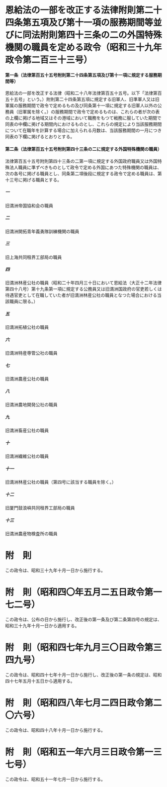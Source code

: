 # 恩給法の一部を改正する法律附則第二十四条第五項及び第十一項の服務期間等並びに同法附則第四十三条の二の外国特殊機関の職員を定める政令（昭和三十九年政令第二百三十三号）
#### 第一条（法律第百五十五号附則第二十四条第五項及び第十一項に規定する服務期間等）
恩給法の一部を改正する法律（昭和二十八年法律第百五十五号。以下「法律第百五十五号」という。）附則第二十四条第五項に規定する旧軍人、旧準軍人又は旧軍属の服務期間で政令で定めるもの及び同条第十一項に規定する旧軍人以外の公務員（旧軍属を除く。）の服務期間で政令で定めるものは、これらの者が次の表の上欄に掲げる地域又はその港域において職務をもつて戦務に服していた期間で同表の中欄に掲げる期間内におけるものとし、これらの規定により当該服務期間について在職年を計算する場合に加えられる月数は、当該服務期間の一月につき同表の下欄に掲げるとおりとする。
#### 第二条（法律第百五十五号附則第四十三条の二に規定する外国特殊機関の職員）
法律第百五十五号附則第四十三条の二第一項に規定する外国政府職員又は外国特殊法人職員に準ずべきものとして政令で定める外国にあつた特殊機関の職員は、次の各号に掲げる職員とし、同条第二項後段に規定する政令で定める職員は、第十三号に掲げる職員とする。
##### 一
旧満洲帝国協和会の職員
##### 二
旧満洲開拓青年義勇隊訓練機関の職員
##### 三
旧上海共同租界工部局の職員
##### 四
旧満洲林産公社の職員（昭和二十年四月三十日において恩給法（大正十二年法律第四十八号）第十九条第一項に規定する公務員又は旧満洲国政府の官吏若しくは待遇官吏として在職していた者が旧満洲林産公社の職員となつた場合における当該職員に限る。）
##### 五
旧満洲拓植公社の職員
##### 六
旧満洲特産専管公社の職員
##### 七
旧満洲農産公社の職員
##### 八
旧満洲農地開発公社の職員
##### 九
旧満洲畜産公社の職員
##### 十
旧満洲繊維公社の職員
##### 十一
旧満洲林産公社の職員（第四号に該当する職員を除く。）
##### 十二
旧厦門鼓浪嶼共同租界工部局の職員
##### 十三
旧満洲農産物検査所の職員
# 附　則
この政令は、昭和三十九年十月一日から施行する。
# 附　則（昭和四〇年五月二五日政令第一七二号）
この政令は、公布の日から施行し、改正後の第一条及び第二条第四号の規定は、昭和三十九年十月一日から適用する。
# 附　則（昭和四七年九月三〇日政令第三四九号）
この政令は、昭和四十七年十月一日から施行し、改正後の第一条の規定は、昭和四十七年五月十五日から適用する。
# 附　則（昭和四八年七月二四日政令第二〇六号）
この政令は、昭和四十八年十月一日から施行する。
# 附　則（昭和五一年六月三日政令第一三七号）
この政令は、昭和五十一年七月一日から施行する。
